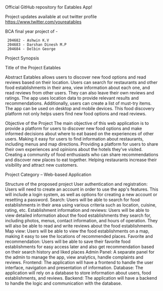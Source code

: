 ﻿Official GitHub repository for Eatables App!

Project updates available at out twitter profile
https://www.twitter.com/youreatables

BCA final year project of -

     204682 - Ashwin K.V
     204683 - Darshan Dinesh M.P
     204684 - Delbin George

Project Synopsis

Title of the Project
Eatables

Abstract
Eatables allows users to discover new food options and read reviews
based on their location. Users can search for restaurants and other food
establishments in their area, view information about each one, and read
reviews from other users. They can also leave their own reviews and ratings.
The app uses location data to provide relevant results and
recommendations. Additionally, users can create a list of must-try items.
The app can be used on desktop and mobile devices. This food discovery
platform not only helps users find new food options and read reviews.

Objective of the Project
The main objective of this web application is to provide a platform for users
to discover new food options and make informed decisions about where to
eat based on the experiences of other users.
Making it easy for users to find information about restaurants, including
menus and map directions.
Providing a platform for users to share their own experiences and opinions
about the hotels they’ve visited.
Creating a community of food enthusiasts who can share
recommendations and discover new places to eat together.
Helping restaurants increase their visibility and attract new customers.

Project Category – Web-based Application

Structure of the proposed project
User authentication and registration: Users will need to create an account
in order to use the app's features. This will include a login system, as well as
options for creating a new account or resetting a password.
Search: Users will be able to search for food establishments in their area
using various criteria such as location, cuisine, rating, etc.
Establishment information and reviews: Users will be able to view detailed
information about the food establishments they search for, including
photos, menus, contact information, and hours of operation. They will also
be able to read and write reviews about the food establishments.
Map view: Users will be able to view the food establishments on a map,
making it easy to see the locations of recommended places.
Favorite and recommendation: Users will be able to save their favorite food
establishments for easy access later and also get recommendation based
on their search history and liked places
Admin Panel: A separate panel for the admin to manage the app, view
analytics, handle complaints and reviews.
Frontend: The application will have a frontend to handle the user interface,
navigation and presentation of information.
Database: The application will rely on a database to store information
about users, food establishments, and reviews.
Backend: The application will have a backend to handle the logic and
communication with the database.
